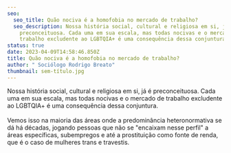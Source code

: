 ```yaml
---
seo:
  seo_title: Quão nociva é a homofobia no mercado de trabalho?
  seo_description: Nossa história social, cultural e religiosa em si, já é
    preconceituosa. Cada uma em sua escala, mas todas nocivas e o mercado de
    trabalho excludente ao LGBTQIA+ é uma consequência dessa conjuntura.
status: true
date: 2023-04-09T14:58:46.850Z
title: Quão nociva é a homofobia no mercado de trabalho?
author: " Sociólogo Rodrigo Breato"
thumbnail: sem-título.jpg
---
```

<!--StartFragment-->

Nossa história social, cultural e religiosa em si, já é preconceituosa. Cada uma em sua escala, mas todas nocivas e o mercado de trabalho excludente ao LGBTQIA+ é uma consequência dessa conjuntura.\
\
Vemos isso na maioria das áreas onde a predominância heteronormativa se dá há décadas, jogando pessoas que não se "encaixam nesse perfil" a áreas específicas, subempregos e até a prostituição como fonte de renda, que é o caso de mulheres trans e travestis.

<!--EndFragment-->